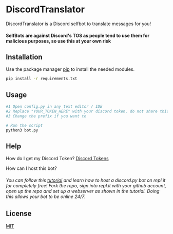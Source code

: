 # DiscordTranslator

DiscordTranslator is a Discord selfbot to translate messages for you!

#### SelfBots are against Discord's TOS as people tend to use them for malicious purposes, so use this at your own risk

## Installation

Use the package manager [pip](https://pip.pypa.io/en/stable/) to install the needed modules.

```bash
pip install -r requirements.txt
```

## Usage

```coffee
#1 Open config.py in any text editor / IDE
#2 Replace "YOUR_TOKEN_HERE" with your discord token, do not share this token
#3 Change the prefix if you want to

# Run the script
python3 bot.py
```

## Help
How do I get my Discord Token? [Discord Tokens](https://github.com/Tyrrrz/DiscordChatExporter/wiki/Obtaining-Token-and-Channel-IDs)

How can I host this bot?
###### You can follow this [tutorial](https://repl.it/talk/learn/Hosting-discordpy-bots-with-replit/11008) and learn how to host a discord.py bot on repl.it for completely free! Fork the repo, sign into repl.it with your github account, open up the repo and set up a webserver as shown in the tutorial. Doing this allows your bot to be online 24/7.



## License
[MIT](https://choosealicense.com/licenses/mit/)